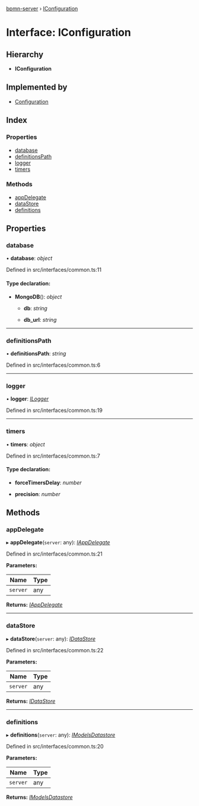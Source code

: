 [bpmn-server](../README.md) › [IConfiguration](iconfiguration.md)

# Interface: IConfiguration

## Hierarchy

* **IConfiguration**

## Implemented by

* [Configuration](../classes/configuration.md)

## Index

### Properties

* [database](iconfiguration.md#database)
* [definitionsPath](iconfiguration.md#definitionspath)
* [logger](iconfiguration.md#logger)
* [timers](iconfiguration.md#timers)

### Methods

* [appDelegate](iconfiguration.md#appdelegate)
* [dataStore](iconfiguration.md#datastore)
* [definitions](iconfiguration.md#definitions)

## Properties

###  database

• **database**: *object*

Defined in src/interfaces/common.ts:11

#### Type declaration:

* **MongoDB**(): *object*

  * **db**: *string*

  * **db_url**: *string*

___

###  definitionsPath

• **definitionsPath**: *string*

Defined in src/interfaces/common.ts:6

___

###  logger

• **logger**: *[ILogger](ilogger.md)*

Defined in src/interfaces/common.ts:19

___

###  timers

• **timers**: *object*

Defined in src/interfaces/common.ts:7

#### Type declaration:

* **forceTimersDelay**: *number*

* **precision**: *number*

## Methods

###  appDelegate

▸ **appDelegate**(`server`: any): *[IAppDelegate](iappdelegate.md)*

Defined in src/interfaces/common.ts:21

**Parameters:**

Name | Type |
------ | ------ |
`server` | any |

**Returns:** *[IAppDelegate](iappdelegate.md)*

___

###  dataStore

▸ **dataStore**(`server`: any): *[IDataStore](idatastore.md)*

Defined in src/interfaces/common.ts:22

**Parameters:**

Name | Type |
------ | ------ |
`server` | any |

**Returns:** *[IDataStore](idatastore.md)*

___

###  definitions

▸ **definitions**(`server`: any): *[IModelsDatastore](imodelsdatastore.md)*

Defined in src/interfaces/common.ts:20

**Parameters:**

Name | Type |
------ | ------ |
`server` | any |

**Returns:** *[IModelsDatastore](imodelsdatastore.md)*
